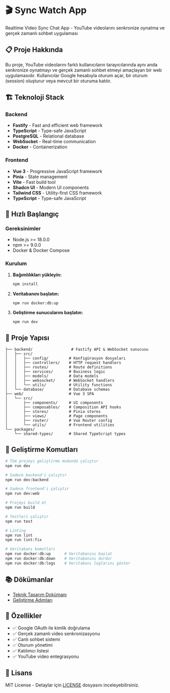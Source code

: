 # 🎬 Sync Watch App

Realtime Video Sync Chat App - YouTube videolarını senkronize oynatma ve gerçek zamanlı sohbet uygulaması

## 📋 Proje Hakkında

Bu proje, YouTube videolarını farklı kullanıcıların tarayıcılarında aynı anda senkronize oynatmayı ve gerçek zamanlı sohbet etmeyi amaçlayan bir web uygulamasıdır. Kullanıcılar Google hesabıyla oturum açar, bir oturum (session) oluşturur veya mevcut bir oturuma katılır.

## 🏗️ Teknoloji Stack

### Backend
- **Fastify** - Fast and efficient web framework
- **TypeScript** - Type-safe JavaScript
- **PostgreSQL** - Relational database
- **WebSocket** - Real-time communication
- **Docker** - Containerization

### Frontend
- **Vue 3** - Progressive JavaScript framework
- **Pinia** - State management
- **Vite** - Fast build tool
- **Shadcn UI** - Modern UI components
- **Tailwind CSS** - Utility-first CSS framework
- **TypeScript** - Type-safe JavaScript

## 🚀 Hızlı Başlangıç

### Gereksinimler
- Node.js >= 18.0.0
- npm >= 9.0.0
- Docker & Docker Compose

### Kurulum

1. **Bağımlılıkları yükleyin:**
   ```bash
   npm install
   ```

2. **Veritabanını başlatın:**
   ```bash
   npm run docker:db:up
   ```

3. **Geliştirme sunucularını başlatın:**
   ```bash
   npm run dev
   ```

## 📁 Proje Yapısı

```
├── backend/                 # Fastify API & WebSocket sunucusu
│   ├── src/
│   │   ├── config/         # Konfigürasyon dosyaları
│   │   ├── controllers/    # HTTP request handlers
│   │   ├── routes/         # Route definitions
│   │   ├── services/       # Business logic
│   │   ├── models/         # Data models
│   │   ├── websocket/      # WebSocket handlers
│   │   └── utils/          # Utility functions
│   └── database/           # Database schemas
├── web/                    # Vue 3 SPA
│   └── src/
│       ├── components/     # UI components
│       ├── composables/    # Composition API hooks
│       ├── stores/         # Pinia stores
│       ├── views/          # Page components
│       ├── router/         # Vue Router config
│       └── utils/          # Frontend utilities
└── packages/
    └── shared-types/       # Shared TypeScript types
```

## 🔧 Geliştirme Komutları

```bash
# Tüm projeyi geliştirme modunda çalıştır
npm run dev

# Sadece backend'i çalıştır
npm run dev:backend

# Sadece frontend'i çalıştır
npm run dev:web

# Projeyi build et
npm run build

# Testleri çalıştır
npm run test

# Linting
npm run lint
npm run lint:fix

# Veritabanı komutları
npm run docker:db:up      # Veritabanını başlat
npm run docker:db:down    # Veritabanını durdur
npm run docker:db:logs    # Veritabanı loglarını göster
```

## 📚 Dökümanlar

- [Teknik Tasarım Dokümanı](./development.md)
- [Geliştirme Adımları](./development-progress.md)

## 🎯 Özellikler

- ✅ Google OAuth ile kimlik doğrulama
- ✅ Gerçek zamanlı video senkronizasyonu
- ✅ Canlı sohbet sistemi
- ✅ Oturum yönetimi
- ✅ Katılımcı listesi
- ✅ YouTube video entegrasyonu

## 📄 Lisans

MIT License - Detaylar için [LICENSE](LICENSE) dosyasını inceleyebilirsiniz. 